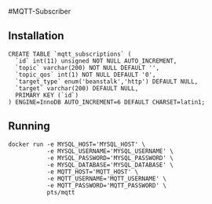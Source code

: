 #MQTT-Subscriber

## Installation

    CREATE TABLE `mqtt_subscriptions` (
      `id` int(11) unsigned NOT NULL AUTO_INCREMENT,
      `topic` varchar(200) NOT NULL DEFAULT '',
      `topic_qos` int(1) NOT NULL DEFAULT '0',
      `target_type` enum('beanstalk','http') DEFAULT NULL,
      `target` varchar(200) DEFAULT NULL,
      PRIMARY KEY (`id`)
    ) ENGINE=InnoDB AUTO_INCREMENT=6 DEFAULT CHARSET=latin1;


## Running

    docker run -e MYSQL_HOST='MYSQL_HOST' \
               -e MYSQL_USERNAME='MYSQL_USERNAME' \
               -e MYSQL_PASSWORD='MYSQL_PASSWORD' \
               -e MYSQL_DATABASE='MYSQL_DATABASE' \
               -e MQTT_HOST='MQTT_HOST' \
               -e MQTT_USERNAME='MQTT_USERNAME' \
               -e MQTT_PASSWORD='MQTT_PASSWORD' \
               pts/mqtt

